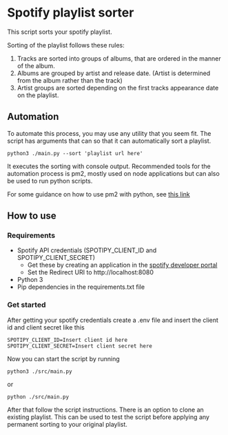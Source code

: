 # Spotify playlist sorter
This script sorts your spotify playlist.  

Sorting of the playlist follows these rules:
1. Tracks are sorted into groups of albums, that are ordered in the manner of the album.
2. Albums are grouped by artist and release date. (Artist is determined from the album rather than the track)
3. Artist groups are sorted depending on the first tracks appearance date on the playlist.

## Automation
To automate this process, you may use any utility that you seem fit.
The script has arguments that can so that it can automatically sort a playlist.

```
python3 ./main.py --sort 'playlist url here'
```

It executes the sorting with console output.
Recommended tools for the automation process is pm2, mostly used on node applications but can also be used to run python
scripts.

For some guidance on how to use pm2 with python, see [this link](https://pm2.io/blog/2018/09/19/Manage-Python-Processes)


## How to use
### Requirements
- Spotify API credentials (SPOTIPY_CLIENT_ID and SPOTIPY_CLIENT_SECRET)
    - Get these by creating an application in the [spotify developer portal](https://developer.spotify.com/dashboard/applications)
    - Set the Redirect URI to http://localhost:8080
- Python 3
- Pip dependencies in the requirements.txt file

### Get started
After getting your spotify credentials create a .env file and insert the client id and client secret like this
```
SPOTIPY_CLIENT_ID=Insert client id here
SPOTIPY_CLIENT_SECRET=Insert client secret here
```

Now you can start the script by running

```
python3 ./src/main.py
```

or

```
python ./src/main.py
```

After that follow the script instructions.
There is an option to clone an existing playlist. This can be used to test the script before applying any permanent
sorting to your original playlist. 
